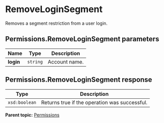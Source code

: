 # RemoveLoginSegment

Removes a segment restriction from a user login.

## Permissions.RemoveLoginSegment parameters

|Name|Type|Description|
|----|----|-----------|
|**login** |`string` | Account name. |

## Permissions.RemoveLoginSegment response

|Type|Description|
|----|-----------|
|`xsd:boolean` |Returns true if the operation was successful.|

**Parent topic:** [Permissions](../../methods/permissions/r_methods_permissions.md)

